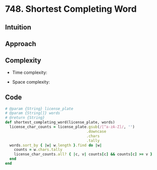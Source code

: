 # 748. Shortest Completing Word

## Intuition

## Approach
<!-- Describe your approach to solving the problem. -->

## Complexity

- Time complexity:
<!-- Add your time complexity here, e.g. $$O(n)$$ -->

- Space complexity:
<!-- Add your space complexity here, e.g. $$O(n)$$ -->

## Code

```ruby
# @param {String} license_plate
# @param {String[]} words
# @return {String}
def shortest_completing_word(license_plate, words)
  license_char_counts = license_plate.gsub(/[^a-zA-Z]/, '')
                                     .downcase
                                     .chars
                                     .tally
  words.sort_by { |w| w.length }.find do |w|
    counts = w.chars.tally
    license_char_counts.all? { |c, v| counts[c] && counts[c] >= v }
  end
end
```
